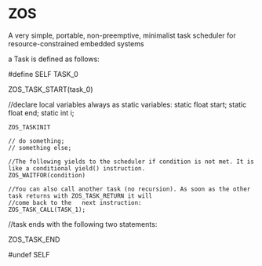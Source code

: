 # ZOS
A very simple, portable, non-preemptive, minimalist task scheduler for resource-constrained embedded systems 

a Task is defined as follows:

#define SELF TASK_0

ZOS_TASK_START(task_0)

//declare local variables always as static variables:
    static float start;
    static float end;
    static int i;
    
    ZOS_TASKINIT
    
    // do something;
    // something else;

    //The following yields to the scheduler if condition is not met. It is like a conditional yield() instruction.    
    ZOS_WAITFOR(condition)
    
    //You can also call another task (no recursion). As soon as the other task returns with ZOS_TASK_RETURN it will 
    //come back to the   next instruction:
    ZOS_TASK_CALL(TASK_1);

//task ends with the following two statements:

ZOS_TASK_END

#undef SELF


